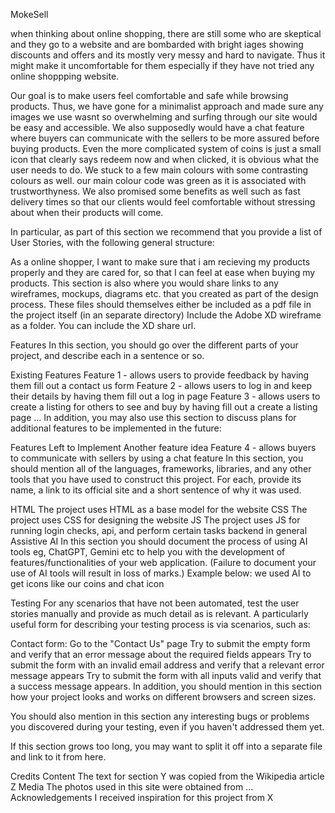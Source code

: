 MokeSell

when thinking about online shopping, there are still some who are skeptical and they go to a website and are bombarded with bright
iages showing discounts and offers and its mostly very messy and hard to navigate. Thus it might make it uncomfortable for them especially
if they have not tried any online shoppping website.

Our goal is to make users feel comfortable and safe while browsing products. Thus, we have gone for a minimalist approach and made sure any images we use 
wasnt so overwhelming and surfing through our site would be easy and accessible. We also supposedly would have a chat feature where
buyers can communicate with the sellers to be more assured before buying products. Even the more complicated system of coins is just a small
icon that clearly says redeem now and when clicked, it is obvious what the user needs to do. We stuck to a few main colours with some contrasting colours as well.
our main colour code was green as it is associated with trustworthyness. We also promised some benefits as well such as fast delivery times
so that our clients would feel comfortable without stressing about when their products will come.


In particular, as part of this section we recommend that you provide a list of User Stories, with the following general structure:

As a online shopper, I want to make sure that i am recieving my products properly and they are cared for, so that I can feel at ease when buying my products.
This section is also where you would share links to any wireframes, mockups, diagrams etc. that you created as part of the design process. These files should themselves either be included as a pdf file in the project itself (in an separate directory) Include the Adobe XD wireframe as a folder. You can include the XD share url.

Features
In this section, you should go over the different parts of your project, and describe each in a sentence or so.

Existing Features
Feature 1 - allows users to provide feedback by having them fill out a contact us form
Feature 2 - allows users to log in and keep their details by having them fill out a log in page
Feature 3 - allows users to create a listing for others to see and buy by having fill out a create a listing page
...
In addition, you may also use this section to discuss plans for additional features to be implemented in the future:

Features Left to Implement
Another feature idea
Feature 4 - allows buyers to communicate with sellers by using a chat feature
In this section, you should mention all of the languages, frameworks, libraries, and any other tools that you have used to construct this project. For each, provide its name, a link to its official site and a short sentence of why it was used.

HTML
The project uses HTML as a base model for the website
CSS
The project uses CSS for designing the website
JS
The project uses JS for running login checks, api, and perform certain tasks backend in general
Assistive AI
In this section you should document the process of using AI tools eg, ChatGPT, Gemini etc to help you with the development of features/functionalities of your web application. (Failure to document your use of AI tools will result in loss of marks.) Example below:
we used AI to 
get icons like our coins and chat icon


Testing
For any scenarios that have not been automated, test the user stories manually and provide as much detail as is relevant. A particularly useful form for describing your testing process is via scenarios, such as:

Contact form:
Go to the "Contact Us" page
Try to submit the empty form and verify that an error message about the required fields appears
Try to submit the form with an invalid email address and verify that a relevant error message appears
Try to submit the form with all inputs valid and verify that a success message appears.
In addition, you should mention in this section how your project looks and works on different browsers and screen sizes.

You should also mention in this section any interesting bugs or problems you discovered during your testing, even if you haven't addressed them yet.

If this section grows too long, you may want to split it off into a separate file and link to it from here.

Credits
Content
The text for section Y was copied from the Wikipedia article Z
Media
The photos used in this site were obtained from ...
Acknowledgements
I received inspiration for this project from X
